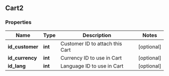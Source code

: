 ## Cart2

### Properties
Name | Type | Description | Notes
------------ | ------------- | ------------- | -------------
**id_customer** | **int** | Customer ID to attach this Cart | [optional] 
**id_currency** | **int** | Currency ID to use in Cart | [optional] 
**id_lang** | **int** | Language ID to use in Cart | [optional] 


